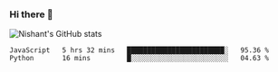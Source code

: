 ### Hi there 👋

<!--
**phoenixx1/phoenixx1** is a ✨ _special_ ✨ repository because its `README.md` (this file) appears on your GitHub profile.

Here are some ideas to get you started:

- 🔭 I’m currently working on ...
- 🌱 I’m currently learning ...
- 👯 I’m looking to collaborate on ...
- 🤔 I’m looking for help with ...
- 💬 Ask me about ...
- 📫 How to reach me: ...
- 😄 Pronouns: ...
- ⚡ Fun fact: ...
-->

![Nishant's GitHub stats](https://github-readme-stats.vercel.app/api?username=phoenixx1&count_private=true) 

<!--START_SECTION:waka-->
```text
JavaScript   5 hrs 32 mins   ████████████████████████░   95.36 % 
Python       16 mins         █░░░░░░░░░░░░░░░░░░░░░░░░   04.63 % 
```
<!--END_SECTION:waka-->
